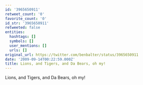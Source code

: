 ```yaml
---
id: '3965650911'
retweet_count: '0'
favorite_count: '0'
id_str: '3965650911'
retweeted: false
entities:
  hashtags: []
  symbols: []
  user_mentions: []
  urls: []
original_url: https://twitter.com/benbalter/status/3965650911
date: '2009-09-14T00:22:59.000Z'
title: Lions, and Tigers, and Da Bears, oh my!
---
```


Lions, and Tigers, and Da Bears, oh my!
